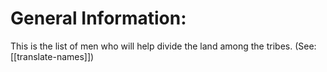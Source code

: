 # General Information:

This is the list of men who will help divide the land among the tribes. (See: [[translate-names]])